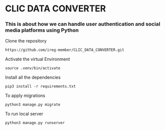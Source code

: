 # CLIC DATA CONVERTER
### This is about how we can handle user authentication and social media platforms using Python
Clone the repository
```
https://github.com/ireg-member/CLIC_DATA_CONVERTER.git
```

Activate the virtual Environment
```
source .venv/bin/activate
```

Install all the dependencies
```
pip3 install -r requirements.txt
```

To apply migrations
```
python3 manage.py migrate
```
To run local server

```
python3 manage.py runserver
```
